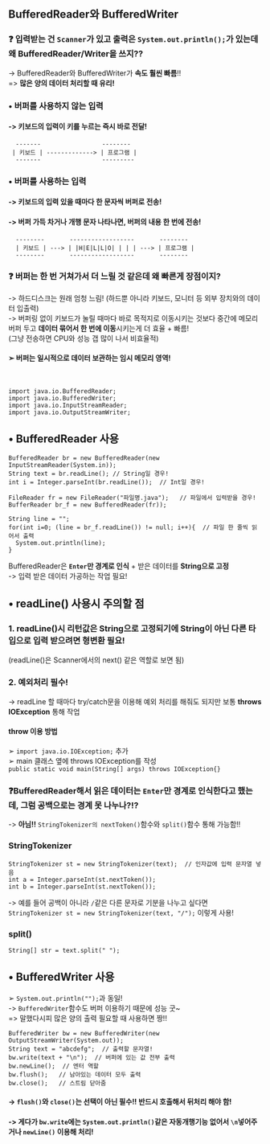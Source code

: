 BufferedReader와 BufferedWriter
------
### ❓ 입력받는 건 `Scanner`가 있고 출력은 `System.out.println();`가 있는데 왜 BufferedReader/Writer을 쓰지??  
-> BufferedReader와 BufferedWriter가 **속도 훨씬 빠름**!!   
=> **많은 양의 데이터 처리할 때 유리!**  

### • 버퍼를 사용하지 않는 입력 
#### -> 키보드의 입력이 키를 누르는 즉시 바로 전달! 
```
  -------                 --------
 | 키보드 | -------------> | 프로그램 |
  -------                 ---------
```
### • 버퍼를 사용하는 입력 
#### -> 키보드의 입력 있을 때마다 한 문자씩 버퍼로 전송!  
#### -> 버퍼 가득 차거나 개행 문자 나타나면, 버퍼의 내용 한 번에 전송!
```
  --------       ------------------       --------
  | 키보드 | ---> | |H|E|L|L|O| | | | ---> | 프로그램 |
  --------       ------------------       --------
```
### ❓ 버퍼는 한 번 거쳐가서 더 느릴 것 같은데 왜 빠른게 장점이지?  
-> 하드디스크는 원래 엄청 느림! (하드뿐 아니라 키보드, 모니터 등 외부 장치와의 데이터 입출력)  
-> 버퍼링 없이 키보드가 눌릴 때마다 바로 목적지로 이동시키는 것보다 중간에 메모리 버퍼 두고 **데이터 묶어서 한 번에 이동**시키는게 더 효율 + 빠름!  
(그냥 전송하면 CPU와 성능 갭 많이 나서 비효율적)  
#### ➢ 버퍼는 일시적으로 데이터 보관하는 임시 메모리 영역!   

&nbsp;
 
```
import java.io.BufferedReader;
import java.io.BufferedWriter;
import java.io.InputStreamReader;
import java.io.OutputStreamWriter;
```  

## • BufferedReader 사용  
```
BufferedReader br = new BufferedReader(new InputStreamReader(System.in));
String text = br.readLine(); // String일 경우!
int i = Integer.parseInt(br.readLine());  // Int일 경우! 

FileReader fr = new FileReader("파일명.java");   // 파일에서 입력받을 경우!
BufferReader br_f = new BufferedReader(fr));

String line = "";
for(int i=0; (line = br_f.readLine()) != null; i++){  // 파일 한 줄씩 읽어서 출력
  System.out.println(line);
}
```
BufferedReader은 **`Enter`만 경계로 인식** + 받은 데이터를 **String으로 고정**  
-> 입력 받은 데이터 가공하는 작업 필요! 

## • readLine() 사용시 주의할 점  
### 1. readLine()시 리턴값은 String으로 고정되기에 String이 아닌 다른 타입으로 입력 받으려면 형변환 필요!  
(readLine()은 Scanner에서의 next() 같은 역할로 보면 됨)  

### 2. 예외처리 필수!  
-> readLine 할 때마다 try/catch문을 이용해 예외 처리를 해줘도 되지만 보통 **throws IOException** 통해 작업  

#### throw 이용 방법  
➢ `import java.io.IOException;` 추가  
➢ main 클래스 옆에 throws IOException를 작성  
`public static void main(String[] args) throws IOException{}`  

### ❓BufferedReader해서 읽은 데이터는 `Enter`만 경계로 인식한다고 했는데, 그럼 공백으로는 경계 못 나누나?!?  
-> **아님!!** `StringTokenizer의 nextToken()`함수와 `split()`함수 통해 가능함!!  

### StringTokenizer  
```
StringTokenizer st = new StringTokenizer(text);  // 인자값에 입력 문자열 넣음
int a = Integer.parseInt(st.nextToken());
int b = Integer.parseInt(st.nextToken());
```
-> 예를 들어 공백이 아니라 `/`같은 다른 문자로 기분을 나누고 싶다면  
`StringTokenizer st = new StringTokenizer(text, "/");` 이렇게 사용!  


### split()  
```
String[] str = text.split(" ");
``` 

## • BufferedWriter 사용   
➢ `System.out.println("");`과 동일!  
-> `BufferedWriter`함수도 버퍼 이용하기 때문에 성능 굿~  
=> 말했다시피 많은 양의 출력 필요할 때 사용하면 짱!!  
```
BufferedWriter bw = new BufferedWriter(new OutputStreamWriter(System.out));
String text = "abcdefg";  // 출력할 문자열!
bw.write(text + "\n");  // 버퍼에 있는 값 전부 출력
bw.newLine();  // 엔터 역할
bw.flush();   // 남아있는 데이터 모두 출력
bw.close();   // 스트림 닫아줌
```
#### -> `flush()`와 `close()`는 선택이 아닌 필수!! 반드시 호출해서 뒤처리 해야 함!  
#### ->  게다가 `bw.write`에는 `System.out.println()`같은 자동개행기능 없어서 `\n`넣어주거나 `newLine()` 이용해 처리!  





